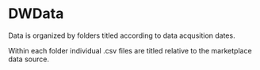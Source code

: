 # DWData

Data is organized by folders titled according to data acqusition dates.

Within each folder individual .csv files are titled relative to the marketplace data source.

